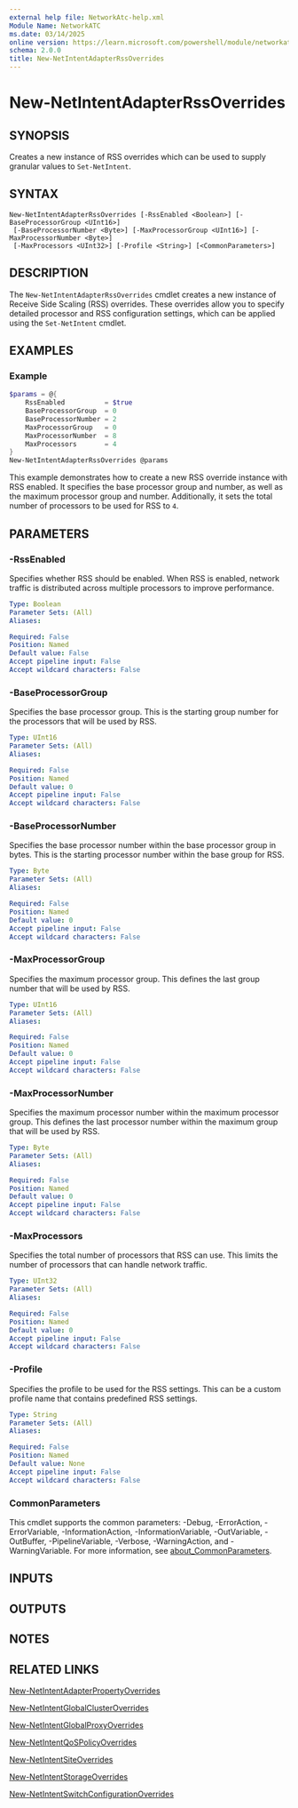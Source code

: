 ```yaml
---
external help file: NetworkAtc-help.xml
Module Name: NetworkATC
ms.date: 03/14/2025
online version: https://learn.microsoft.com/powershell/module/networkatc/new-netintentadapterrssoverrides?view=windowsserver2025-ps&wt.mc_id=ps-gethelp
schema: 2.0.0
title: New-NetIntentAdapterRssOverrides
---
```


# New-NetIntentAdapterRssOverrides

## SYNOPSIS
Creates a new instance of RSS overrides which can be used to supply granular values to `Set-NetIntent`.

## SYNTAX

```
New-NetIntentAdapterRssOverrides [-RssEnabled <Boolean>] [-BaseProcessorGroup <UInt16>]
 [-BaseProcessorNumber <Byte>] [-MaxProcessorGroup <UInt16>] [-MaxProcessorNumber <Byte>]
 [-MaxProcessors <UInt32>] [-Profile <String>] [<CommonParameters>]
```

## DESCRIPTION

The `New-NetIntentAdapterRssOverrides` cmdlet creates a new instance of Receive Side Scaling (RSS)
overrides. These overrides allow you to specify detailed processor and RSS configuration settings,
which can be applied using the `Set-NetIntent` cmdlet.

## EXAMPLES

### Example

```powershell
$params = @{
    RssEnabled          = $true
    BaseProcessorGroup  = 0
    BaseProcessorNumber = 2
    MaxProcessorGroup   = 0
    MaxProcessorNumber  = 8
    MaxProcessors       = 4
}
New-NetIntentAdapterRssOverrides @params
```

This example demonstrates how to create a new RSS override instance with RSS enabled. It specifies
the base processor group and number, as well as the maximum processor group and number.
Additionally, it sets the total number of processors to be used for RSS to `4`.

## PARAMETERS

### -RssEnabled

Specifies whether RSS should be enabled. When RSS is enabled, network traffic is distributed across
multiple processors to improve performance.

```yaml
Type: Boolean
Parameter Sets: (All)
Aliases:

Required: False
Position: Named
Default value: False
Accept pipeline input: False
Accept wildcard characters: False
```

### -BaseProcessorGroup

Specifies the base processor group. This is the starting group number for the processors that will
be used by RSS.

```yaml
Type: UInt16
Parameter Sets: (All)
Aliases:

Required: False
Position: Named
Default value: 0
Accept pipeline input: False
Accept wildcard characters: False
```

### -BaseProcessorNumber

Specifies the base processor number within the base processor group in bytes. This is the starting
processor number within the base group for RSS.

```yaml
Type: Byte
Parameter Sets: (All)
Aliases:

Required: False
Position: Named
Default value: 0
Accept pipeline input: False
Accept wildcard characters: False
```

### -MaxProcessorGroup

Specifies the maximum processor group. This defines the last group number that will be used by RSS.

```yaml
Type: UInt16
Parameter Sets: (All)
Aliases:

Required: False
Position: Named
Default value: 0
Accept pipeline input: False
Accept wildcard characters: False
```

### -MaxProcessorNumber

Specifies the maximum processor number within the maximum processor group. This defines the last
processor number within the maximum group that will be used by RSS.

```yaml
Type: Byte
Parameter Sets: (All)
Aliases:

Required: False
Position: Named
Default value: 0
Accept pipeline input: False
Accept wildcard characters: False
```

### -MaxProcessors

Specifies the total number of processors that RSS can use. This limits the number of processors that
can handle network traffic.

```yaml
Type: UInt32
Parameter Sets: (All)
Aliases:

Required: False
Position: Named
Default value: 0
Accept pipeline input: False
Accept wildcard characters: False
```

### -Profile

Specifies the profile to be used for the RSS settings. This can be a custom profile name that
contains predefined RSS settings.

```yaml
Type: String
Parameter Sets: (All)
Aliases:

Required: False
Position: Named
Default value: None
Accept pipeline input: False
Accept wildcard characters: False
```

### CommonParameters

This cmdlet supports the common parameters: -Debug, -ErrorAction, -ErrorVariable,
-InformationAction, -InformationVariable, -OutVariable, -OutBuffer, -PipelineVariable, -Verbose,
-WarningAction, and -WarningVariable. For more information, see
[about_CommonParameters](https://go.microsoft.com/fwlink/?LinkID=113216).

## INPUTS

## OUTPUTS

## NOTES

## RELATED LINKS

[New-NetIntentAdapterPropertyOverrides](New-NetIntentAdapterPropertyOverrides.md)

[New-NetIntentGlobalClusterOverrides](New-NetIntentGlobalClusterOverrides.md)

[New-NetIntentGlobalProxyOverrides](New-NetIntentGlobalProxyOverrides.md)

[New-NetIntentQoSPolicyOverrides](New-NetIntentQoSPolicyOverrides.md)

[New-NetIntentSiteOverrides](New-NetIntentSiteOverrides.md)

[New-NetIntentStorageOverrides](New-NetIntentStorageOverrides.md)

[New-NetIntentSwitchConfigurationOverrides](New-NetIntentSwitchConfigurationOverrides.md)
